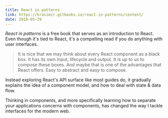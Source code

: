 ```yaml
---
title: React in patterns
link: https://krasimir.gitbooks.io/react-in-patterns/content/
date: 2018-05-29
---
```


*React in patterns* is a free book that serves as an introduction to React. Even though it's tied to React, it's a compelling read if you do anything with user interfaces.

> It is nice that we may think about every React component as a black box. It has its own input, lifecycle and output. It is up to us to compose these boxes. And maybe that is one of the advantages that React offers. Easy to abstract and easy to compose.

Instead exploring React's API surface like most guides do, it gradually explains the idea of a component model, and how to deal with state & data flow.

Thinking in components, and more specifically learning how to separate your applications concerns with components, has changed the way I tackle interfaces for the modern web.
